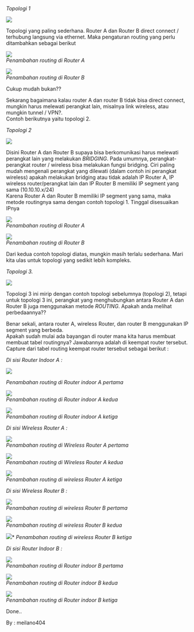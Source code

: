 *Topologi 1*

![](https://citraweb.com/images/artikel/Simple-Static-Route/Routing1.png)  

Topologi yang paling sederhana. Router A dan Router B direct connect / terhubung langsung via ethernet. Maka pengaturan routing yang perlu ditambahkan sebagai berikut

![](https://citraweb.com/images/artikel/Simple-Static-Route/routing1-A.png)  
*Penambahan routing di Router A*

![](https://citraweb.com/images/artikel/Simple-Static-Route/routing1-b.png)  
*Penambahan routing di Router B*  

Cukup mudah bukan??

Sekarang bagaimana kalau router A dan router B tidak bisa direct connect, mungkin harus melewati perangkat lain, misalnya link wireless, atau mungkin tunnel / VPN?.  
Contoh berikutnya yaitu topologi 2.

*Topologi 2*

![](https://citraweb.com/images/artikel/Simple-Static-Route/Routing2.png)  

Disini Router A dan Router B supaya bisa berkomunikasi harus melewati perangkat lain yang melakukan *BRIDGING*. Pada umumnya, perangkat-perangkat router / wireless bisa melakukan fungsi bridging. Ciri paling mudah mengenali perangkat yang dilewati (dalam contoh ini perangkat wireless) apakah melakukan bridging atau tidak adalah IP Router A, IP wireless router/perangkat lain dan IP Router B memiliki IP segment yang sama (10.10.10.x/24)  
Karena Router A dan Router B memiliki IP segment yang sama, maka metode routingnya sama dengan contoh topologi 1. Tinggal disesuaikan IPnya

![](https://citraweb.com/images/artikel/Simple-Static-Route/routing2-A.png)  
*Penambahan routing di Router A*

![](https://citraweb.com/images/artikel/Simple-Static-Route/routing2-B.png)  
*Penambahan routing di Router B*

Dari kedua contoh topologi diatas, mungkin masih terlalu sederhana. Mari kita ulas untuk topologi yang sedikit lebih kompleks.

*Topologi 3.*

![](https://citraweb.com/images/artikel/Simple-Static-Route/routing3.png)  

Topologi 3 ini mirip dengan contoh topologi sebelumnya (topologi 2), tetapi untuk topologi 3 ini, perangkat yang menghubungkan antara Router A dan Router B juga menggunakan metode *ROUTING*. Apakah anda melihat perbedaannya??

Benar sekali, antara router A, wireless Router, dan router B menggunakan IP segment yang berbeda.  
Apakah sudah mulai ada bayangan di router mana kita harus membuat membuat tabel routingnya? Jawabannya adalah di keempat router tersebut.  
Capture dari tabel routing keempat router tersebut sebagai berikut :

*Di sisi Router Indoor A :*

![](https://citraweb.com/images/artikel/Simple-Static-Route/routing3-A1.png)  

*Penambahan routing di Router indoor A pertama*  

![](https://citraweb.com/images/artikel/Simple-Static-Route/routing3-A2.png)  
*Penambahan routing di Router indoor A kedua*  

![](https://citraweb.com/images/artikel/Simple-Static-Route/routing3-A3.png)  
*Penambahan routing di Router indoor A ketiga*  

*Di sisi Wireless Router A :*

![](https://citraweb.com/images/artikel/Simple-Static-Route/routing3-C1.png)  
*Penambahan routing di Wireless Router A pertama*

![](https://citraweb.com/images/artikel/Simple-Static-Route/routing3-c2.png)  
*Penambahan routing di Wireless Router A kedua*

![](https://citraweb.com/images/artikel/Simple-Static-Route/routing3-c3.png)  
*Penambahan routing di wireless Router A ketiga*

*Di sisi Wireless Router B :*

![](https://citraweb.com/images/artikel/Simple-Static-Route/routing3-d1.png)  
*Penambahan routing di wireless Router B pertama* 

![](https://citraweb.com/images/artikel/Simple-Static-Route/routing3-d2.png)  
*Penambahan routing di wireless Router B kedua*

![](https://citraweb.com/images/artikel/Simple-Static-Route/routing3-d3.png)*
*Penambahan routing di wireless Router B ketiga*

*Di sisi Router Indoor B :*

![](https://citraweb.com/images/artikel/Simple-Static-Route/routing3-b1.png)  
*Penambahan routing di Router indoor B pertama*

![](https://citraweb.com/images/artikel/Simple-Static-Route/routing3-b2.png)  
*Penambahan routing di Router indoor B kedua*

![](https://citraweb.com/images/artikel/Simple-Static-Route/routing3-b3.png)  
*Penambahan routing di Router indoor B ketiga*  

Done..  


By : meilano404
